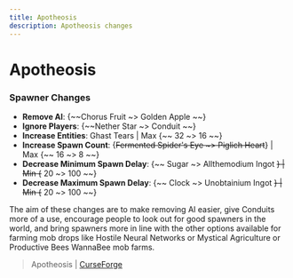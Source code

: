 ```yaml
---
title: Apotheosis
description: Apotheosis changes
---
```


# Apotheosis

### Spawner Changes

- **Remove AI**: {~~Chorus Fruit ~> Golden Apple ~~}
- **Ignore Players**: {~~Nether Star ~> Conduit ~~}
- **Increase Entities**: Ghast Tears | Max {~~ 32 ~> 16 ~~}
- **Increase Spawn Count**: {~~Fermented Spider's Eye ~> Piglich Heart~~} | Max {~~ 16 ~> 8 ~~}
- **Decrease Minimum Spawn Delay**: {~~ Sugar ~> Allthemodium Ingot ~~} | Min {~~ 20 ~> 100 ~~}
- **Decrease Maximum Spawn Delay**: {~~ Clock ~> Unobtainium Ingot ~~} | Min {~~ 20 ~> 100 ~~}

The aim of these changes are to make removing AI easier, give Conduits more of a use, encourage people to look out for good spawners in the world, and bring spawners more in line with the other options available for farming mob drops like Hostile Neural Networks or Mystical Agriculture or Productive Bees WannaBee mob farms.

> Apotheosis | [CurseForge](https://legacy.curseforge.com/minecraft/mc-mods/apotheosis)